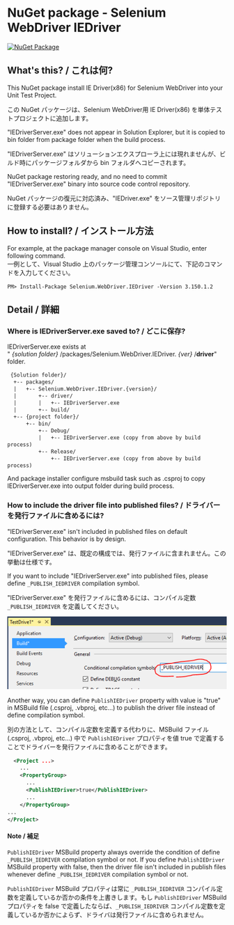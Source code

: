 # NuGet package - Selenium WebDriver IEDriver

[![NuGet Package](https://img.shields.io/nuget/v/Selenium.WebDriver.IEDriver.svg)](https://www.nuget.org/packages/Selenium.WebDriver.IEDriver/)

## What's this? / これは何?

This NuGet package install IE Driver(x86) for Selenium WebDriver into your Unit Test Project.

この NuGet パッケージは、Selenium WebDriver用 IE Driver(x86) を単体テストプロジェクトに追加します。

"IEDriverServer.exe" does not appear in Solution Explorer, but it is copied to bin folder from package folder when the build process.

"IEDriverServer.exe" はソリューションエクスプローラ上には現れませんが、ビルド時にパッケージフォルダから bin フォルダへコピーされます。

NuGet package restoring ready, and no need to commit "IEDriverServer.exe" binary into source code control repository.

NuGet パッケージの復元に対応済み、"IEDriver.exe" をソース管理リポジトリに登録する必要はありません。

## How to install? / インストール方法

For example, at the package manager console on Visual Studio, enter following command.  
一例として、Visual Studio 上のパッケージ管理コンソールにて、下記のコマンドを入力してください。

    PM> Install-Package Selenium.WebDriver.IEDriver -Version 3.150.1.2

## Detail / 詳細

### Where is IEDriverServer.exe saved to? / どこに保存?

IEDriverServer.exe exists at  
" _{solution folder}_ /packages/Selenium.WebDriver.IEDriver. _{ver}_ /**driver**"  
folder.

     {Solution folder}/
      +-- packages/
      |   +-- Selenium.WebDriver.IEDriver.{version}/
      |       +-- driver/
      |       |   +-- IEDriverServer.exe
      |       +-- build/
      +-- {project folder}/
          +-- bin/
              +-- Debug/
              |   +-- IEDriverServer.exe (copy from above by build process)
              +-- Release/
                  +-- IEDriverServer.exe (copy from above by build process)

 And package installer configure msbuild task such as .csproj to
 copy IEDriverServer.exe into output folder during build process.

 
### How to include the driver file into published files? / ドライバーを発行ファイルに含めるには?

"IEDriverServer.exe" isn't included in published files on default configuration. This behavior is by design.

"IEDriverServer.exe" は、既定の構成では、発行ファイルに含まれません。この挙動は仕様です。

If you want to include "IEDriverServer.exe" into published files, please define `_PUBLISH_IEDRIVER` compilation symbol.

"IEDriverServer.exe" を発行ファイルに含めるには、コンパイル定数 `_PUBLISH_IEDRIVER` を定義してください。

![define _PUBLISH_IEDRIVER compilation symbol](.asset/define_PUBLISH_IEDRIVER_compilation_symbol.png)

Another way, you can define `PublishIEDriver` property with value is "true" in MSBuild file (.csproj, .vbproj, etc...) to publish the driver file instead of define compilation symbol.

別の方法として、コンパイル定数を定義する代わりに、MSBuild ファイル (.csproj, .vbproj, etc...) 中で `PublishIEDriver` プロパティを値 true で定義することでドライバーを発行ファイルに含めることができます。 

```xml
  <Project ...>
    ...
    <PropertyGroup>
      ...
      <PublishIEDriver>true</PublishIEDriver>
      ...
    </PropertyGroup>
...
</Project>
```

#### Note / 補足 

`PublishIEDriver` MSBuild property always override the condition of define `_PUBLISH_IEDRIVER` compilation symbol or not. If you define `PublishIEDriver` MSBuild property with false, then the driver file isn't included in publish files whenever define `_PUBLISH_IEDRIVER` compilation symbol or not.

`PublishIEDriver` MSBuild プロパティは常に `_PUBLISH_IEDRIVER` コンパイル定数を定義しているか否かの条件を上書きします。もし `PublishIEDriver` MSBuild プロパティを false で定義したならば、`_PUBLISH_IEDRIVER` コンパイル定数を定義しているか否かによらず、ドライバは発行ファイルに含められません。
